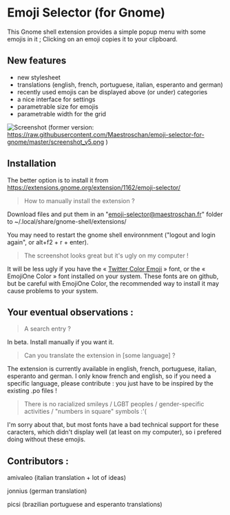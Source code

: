 # Emoji Selector (for Gnome)
This Gnome shell extension provides a simple popup menu with some emojis in it ; Clicking on an emoji copies it to your clipboard.

## New features
- new stylesheet
- translations (english, french, portuguese, italian, esperanto and german)
- recently used emojis can be displayed above (or under) categories
- a nice interface for settings
- parametrable size for emojis
- parametrable width for the grid

![Screenshot](https://i.imgur.com/UwmIcrN.png)
(former version: https://raw.githubusercontent.com/Maestroschan/emoji-selector-for-gnome/master/screenshot_v5.png )

## Installation
The better option is to install it from https://extensions.gnome.org/extension/1162/emoji-selector/

> How to manually install the extension ?

Download files and put them in an "emoji-selector@maestroschan.fr" folder to ~/.local/share/gnome-shell/extensions/

You may need to restart the gnome shell environnment ("logout and login again", or alt+f2 + r + enter).

> The screenshot looks great but it's ugly on my computer !

It will be less ugly if you have the « [Twitter Color Emoji](https://github.com/eosrei/twemoji-color-font/releases) » font, or the « EmojiOne Color » font installed on your system. These fonts are on github, but be careful with EmojiOne Color, the recommended way to install it may cause problems to your system.

## Your eventual observations :

> A search entry ?

In beta. Install manually if you want it.

> Can you translate the extension in [some language] ?

The extension is currently available in english, french, portuguese, italian, esperanto and german. I only know french and english, so if you need a specific language, please contribute : you just have to be inspired by the existing .po files !

> There is no racialized smileys / LGBT peoples / gender-specific activities / "numbers in square" symbols :'(

I'm sorry about that, but most fonts have a bad technical support for these caracters, which didn't display well (at least on my computer), so i prefered doing without these emojis.

## Contributors :

amivaleo (italian translation + lot of ideas)

jonnius (german translation)

picsi (brazilian portuguese and esperanto translations)
